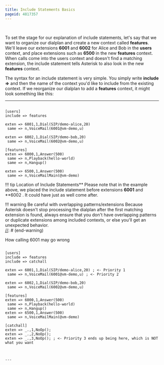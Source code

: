 ```yaml
---
title: Include Statements Basics
pageid: 4817357
---
```


 

To set the stage for our explanation of include statements, let's say that we want to organize our dialplan and create a new context called **features**. We'll leave our extensions **6001** and **6002** for Alice and Bob in the **users** context, and place extensions such as **6500** in the new **features** context. When calls come into the users context and doesn't find a matching extension, the include statement tells Asterisk to also look in the new **features** context.

The syntax for an include statement is very simple. You simply write **include =>** and then the name of the context you'd like to include from the existing context. If we reorganize our dialplan to add a **features** context, it might look something like this:




---

  
  


```

[users]
include => features

exten => 6001,1,Dial(SIP/demo-alice,20)
 same => n,VoiceMail(6001@vm-demo,u)

exten => 6002,1,Dial(SIP/demo-bob,20)
 same => n,VoiceMail(6002@vm-demo,u)

[features]
exten => 6000,1,Answer(500)
 same => n,Playback(hello-world)
 same => n,Hangup()

exten => 6500,1,Answer(500)
 same => n,VoiceMailMain(@vm-demo)

```




!!! tip Location of Include Statements** Please note that in the example above, we placed the include statement before extensions **6001** and **6002
    . It could have just as well come after.  


      
[//]: # (end-tip)





!!! warning Be careful with overlapping patterns/extensions
    Because Asterisk doesn't stop processing the dialplan after the first matching extension is found, always ensure that you don't have overlapping patterns or duplicate extensions among included contexts, or else you'll get an unexpected behavior.  
[//]: # (end-warning)


  
How calling 6001 may go wrong  


```

[users]
include => features
include => catchall

exten => 6001,1,Dial(SIP/demo-alice,20) ; <- Priority 1
 same => n,VoiceMail(6001@vm-demo,u) ; <- Priority 2

exten => 6002,1,Dial(SIP/demo-bob,20)
 same => n,VoiceMail(6002@vm-demo,u)

[features]
exten => 6000,1,Answer(500)
 same => n,Playback(hello-world)
 same => n,Hangup()
exten => 6500,1,Answer(500)
 same => n,VoiceMailMain(@vm-demo)
 
[catchall]
exten => _.,1,NoOp();
exten => _.,2,NoOp();
exten => _.,3,NoOp(); ; <- Priority 3 ends up being here, which is NOT what you want  



---



```


